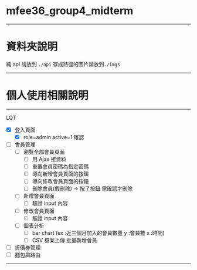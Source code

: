 # mfee36_group4_midterm

---

# 資料夾說明

純 api 請放到 `./api`
存成路徑的圖片請放到`./imgs`

---

# 個人使用相關說明

---

LQT

- [x] 登入頁面
  - [x] role=admin active=1 確認
- [ ] 會員管理
  - [ ] 瀏覽全部會員頁面
    - [ ] 用 Ajax 接資料
    - [ ] 重置會員密碼為指定密碼
    - [ ] 導向新增會員頁面的按鈕
    - [ ] 導向修改會員頁面的按鈕
    - [ ] 刪除會員(假刪除) -> 按了按鈕 需確認才刪除
  - [ ] 新增會員頁面
    - [ ] 驗證 input 內容
  - [ ] 修改會員頁面
    - [ ] 驗證 input 內容
  - [ ] 圖表分析
    - [ ] bar chart (ex :近三個月加入的會員數量 y :會員數 x :時間)
    - [ ] CSV 檔案上傳 批量新增會員
- [ ] 折價券管理
- [ ] 麵包屑路由

---
